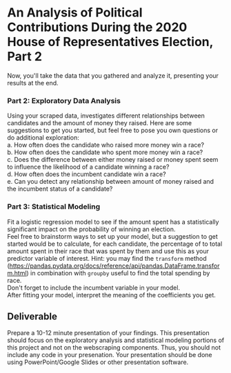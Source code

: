 # An Analysis of Political Contributions During the 2020 House of Representatives Election, Part 2

Now, you'll take the data that you gathered and analyze it, presenting your results at the end.

### Part 2: Exploratory Data Analysis
Using your scraped data, investigates different relationships between candidates and the amount of money they raised. Here are some suggestions to get you started, but feel free to pose you own questions or do additional exploration:  
    a. How often does the candidate who raised more money win a race?  
    b. How often does the candidate who spent more money win a race?  
    c. Does the difference between either money raised or money spent seem to influence the likelihood of a candidate winning a race?  
    d. How often does the incumbent candidate win a race?  
    e. Can you detect any relationship between amount of money raised and the incumbent status of a candidate?

### Part 3: Statistical Modeling
Fit a logistic regression model to see if the amount spent has a statistically significant impact on the probability of winning an election.  
Feel free to brainstorm ways to set up your model, but a suggestion to get started would be to calculate, for each candidate, the percentage of to total amount spent in their race that was spent by them and use this as your predictor variable of interest. Hint: you may find the `transform` method (https://pandas.pydata.org/docs/reference/api/pandas.DataFrame.transform.html) in combination with `groupby` useful to find the total spending by race.  
Don't forget to include the incumbent variable in your model.  
After fitting your model, interpret the meaning of the coefficients you get.  


## Deliverable

Prepare a 10-12 minute presentation of your findings. This presentation should focus on the exploratory analysis and statistical modeling portions of this project and not on the webscraping components. Thus, you should not include any code in your presenation. Your presentation should be done using PowerPoint/Google Slides or other presentation software.